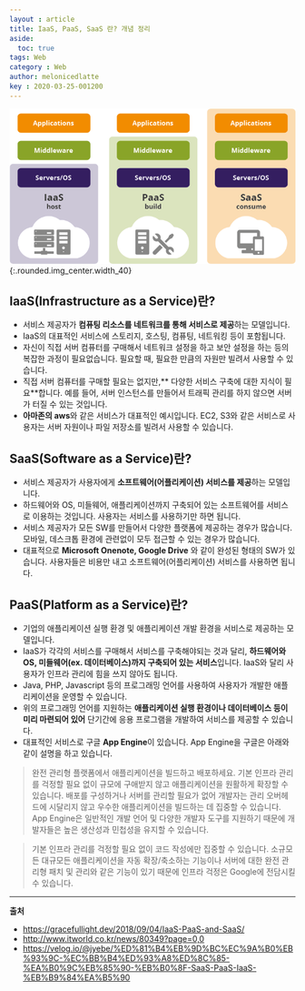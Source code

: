 ```yaml
---
layout : article
title: IaaS, PaaS, SaaS 란? 개념 정리
aside:
  toc: true
tags: Web
category : Web
author: melonicedlatte  
key : 2020-03-25-001200 
---  
```


![image](/assets/images/202003/server_kind.png){:.rounded.img_center.width_40}

## IaaS(Infrastructure as a Service)란?

- 서비스 제공자가 **컴퓨팅 리소스를 네트워크를 통해 서비스로 제공**하는 모델입니다.
- IaaS의 대표적인 서비스에 스토리지, 호스팅, 컴퓨팅, 네트워킹 등이 포함됩니다.
- 자신이 직접 서버 컴퓨터를 구매해서 네트워크 설정을 하고 보안 설정을 하는 등의 복잡한 과정이 필요없습니다. 필요할 때, 필요한 만큼의 자원만 빌려서 사용할 수 있습니다.
- 직접 서버 컴퓨터를 구매할 필요는 없지만,** 다양한 서비스 구축에 대한 지식이 필요**합니다. 예를 들어, 서버 인스턴스를 만들어서 트래픽 관리를 하지 않으면 서버가 터질 수 있는 것입니다.
- **아마존의 aws**와 같은 서비스가 대표적인 예시입니다. EC2, S3와 같은 서비스로 사용자는 서버 자원이나 파일 저장소를 빌려서 사용할 수 있습니다. 

## SaaS(Software as a Service)란?

- 서비스 제공자가 사용자에게 **소프트웨어(어플리케이션) 서비스를 제공**하는 모델입니다. 
- 하드웨어와 OS, 미들웨어, 애플리케이션까지 구축되어 있는 소프트웨어를 서비스로 이용하는 것입니다. 사용자는 서비스를 사용하기만 하면 됩니다.
- 서비스 제공자가 모든 SW를 만들어서 다양한 플랫폼에 제공하는 경우가 많습니다. 모바일, 데스크톱 환경에 관련없이 모두 접근할 수 있는 경우가 많습니다. 
- 대표적으로 **Microsoft Onenote, Google Drive** 와 같이 완성된 형태의 SW가 있습니다. 사용자들은 비용만 내고 소프트웨어(어플리케이션) 서비스를 사용하면 됩니다.

## PaaS(Platform as a Service)란?

- 기업의 애플리케이션 실행 환경 및 애플리케이션 개발 환경을 서비스로 제공하는 모델입니다.
- IaaS가 각각의 서비스를 구매해서 서비스를 구축해야되는 것과 달리, **하드웨어와 OS, 미들웨어(ex. 데이터베이스)까지 구축되어 있는 서비스**입니다. IaaS와 달리 사용자가 인프라 관리에 힘을 쓰지 않아도 됩니다. 
- Java, PHP, Javascript 등의 프로그래밍 언어를 사용하여 사용자가 개발한 애플리케이션을 운영할 수 있습니다.
- 위의 프로그래밍 언어를 지원하는 **애플리케이션 실행 환경이나 데이터베이스 등이 미리 마련되어 있어** 단기간에 응용 프로그램을 개발하여 서비스를 제공할 수 있습니다.
- 대표적인 서비스로 구글 **App Engine**이 있습니다. App Engine을 구글은 아래와 같이 설명을 하고 있습니다. 

> 완전 관리형 플랫폼에서 애플리케이션을 빌드하고 배포하세요. 기본 인프라 관리를 걱정할 필요 없이 규모에 구애받지 않고 애플리케이션을 원활하게 확장할 수 있습니다. 배포를 구성하거나 서버를 관리할 필요가 없어 개발자는 관리 오버헤드에 시달리지 않고 우수한 애플리케이션을 빌드하는 데 집중할 수 있습니다. App Engine은 일반적인 개발 언어 및 다양한 개발자 도구를 지원하기 때문에 개발자들은 높은 생산성과 민첩성을 유지할 수 있습니다.

> 기본 인프라 관리를 걱정할 필요 없이 코드 작성에만 집중할 수 있습니다. 소규모든 대규모든 애플리케이션을 자동 확장/축소하는 기능이나 서버에 대한 완전 관리형 패치 및 관리와 같은 기능이 있기 때문에 인프라 걱정은 Google에 전담시킬 수 있습니다. 

---

**출처**

- https://gracefullight.dev/2018/09/04/IaaS-PaaS-and-SaaS/
- http://www.itworld.co.kr/news/80349?page=0,0
- https://velog.io/@jyebe/%ED%81%B4%EB%9D%BC%EC%9A%B0%EB%93%9C-%EC%BB%B4%ED%93%A8%ED%8C%85-%EA%B0%9C%EB%85%90-%EB%B0%8F-SaaS-PaaS-IaaS-%EB%B9%84%EA%B5%90
